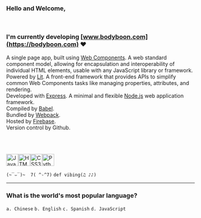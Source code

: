 ### Hello and Welcome,
<br/>

### I'm currently developing [www.bodyboon.com](https://bodyboon.com) ♥

A single page app, built using [Web Components](https://developer.mozilla.org/en-US/docs/Web/API/Web_components). A web standard component model, allowing for encapsulation and interoperability of individual HTML elements, usable with any JavaScript library or framework.<br/>
Powered by [Lit](https://lit.dev/). A front-end framework that provides APIs to simplify common Web Components tasks like managing properties, attributes, and rendering.<br/>
Developed with [Express](https://expressjs.com/). A minimal and flexible [Node.js](https://nodejs.org/en/about) web application framework.<br/>
Compiled by [Babel](https://babeljs.io/).<br/>
Bundled by [Webpack](https://webpack.js.org/).<br/>
Hosted by [Firebase](https://firebase.google.com/).<br/>
Version control by Github.<br/>


<br/><br/>

<img src="../../../boshimoto.github.io/blob/main/img/hero/javascript.svg" width="32" height="32" alt="JavaScript Icon"><img src="../../../boshimoto.github.io/blob/main/img/hero/html5.svg" width="32" height="32" alt="HTML5 Icon"><img src="../../../boshimoto.github.io/blob/main/img/hero/css3.svg" width="32" height="32" alt="CSS3 Icon"><img src="../../../boshimoto.github.io/blob/main/img/hero/python.svg" width="32" height="32" alt="Python Icon">

```(~‾⌣‾)~  7( ^-^7)```
```def vibing(♫ ♪♪)```

<hr/>

### What is the world's most popular language?
```a. Chinese```
```b. English```
```c. Spanish```
```d. JavaScript```
